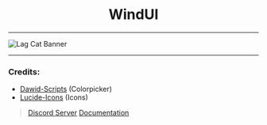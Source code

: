 <h1 align="center">WindUI</h1> 

<hr />

<picture>
    <source srcset="docs/banner-dark.png" media="(prefers-color-scheme: dark)">
    <source srcset="docs/banner-light.png" media="(prefers-color-scheme: light)">
    <img src="docs/banner-light.png" alt="Lag Cat Banner">
</picture>

<hr />

### Credits:
- [Dawid-Scripts](https://github.com/dawid-scripts) (Colorpicker)
- [Lucide-Icons](https://github.com/lucide-icons/lucide) (Icons)


> [Discord Server](https://discord.gg/Q6HkNG4vwP)
> [Documentation](https://Footagesus.github.io/WindUI-Docs/)
